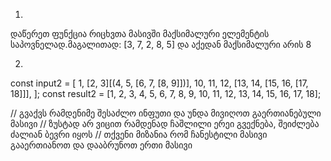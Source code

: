 1)
დაწერეთ ფუნქცია რიცხვთა მასივში მაქსიმალური ელემენტის საპოვნელად.მაგალითად:
[3, 7, 2, 8, 5] და აქედან მაქსიმალური არის 8

2)
const input2 = [
  1,
  [2, 3][(4, 5, [6, 7, [8, 9]])],
  10,
  11,
  12,
  [13, 14, [15, 16, [17, 18]]],
];
const result2 = [1, 2, 3, 4, 5, 6, 7, 8, 9, 10, 11, 12, 13, 14, 15, 16, 17, 18];

// გვაქვს რამდენიმე შესაძლო ინფუთი და უნდა მივიღოთ გაერთიანებული მასივი
// ზუსტად არ ვიცით რამდენად ჩაშლილი ერეი გვექნება, შეიძლება ძალიან ბევრი იყოს
// თქვენი მიზანია რომ ჩანესტილი მასივი გააერთიანოთ და დააბრუნოთ ერთი მასივი

